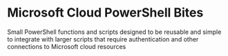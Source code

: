 # Microsoft Cloud PowerShell Bites
Small PowerShell functions and scripts designed to be reusable and simple to integrate with larger scripts that require authentication and other connections to Microsoft cloud resources
